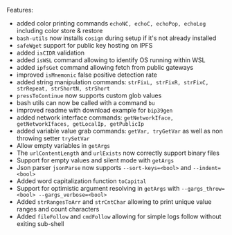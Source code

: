 Features:
* added color printing commands `echoNC, echoC, echoPop, echoLog` including color store & restore
* `bash-utils` now installs `cosign` during setup if it's not already installed
* `safeWget` support for public key hosting on IPFS
* added `isCIDR` validation
* added `isWSL` command allowing to identify OS running within WSL
* added `ipfsGet` command allowing fetch from public gateways
* improved `isMnemonic` false positive detection rate
* added string manipulation commands: `strFixL, strFixR, strFixC, strRepeat, strShortN, strShort`
* `pressToContinue` now supports custom glob values
* bash utils can now be called with a command `bu`
* improved readme with download example for `bip39gen`
* added network interface commands: `getNetworkIface, getNetworkIfaces, getLocalIp, getPublicIp`
* added variable value grab commands: `getVar, tryGetVar` as well as non throwing setter `trySetVar`
* Allow empty variables in `getArgs`
* The `urlContentLength` and `urlExists` now correctly support binary files
* Support for empty values and silent mode with `getArgs`
* Json parser `jsonParse` now supports `--sort-keys=<bool>` and `--indent=<bool>`
* Added word capitalization function `toCapital`
* Support for optimistic argument resolving in `getArgs` with `--gargs_throw=<bool> --gargs_verbose=<bool>`
* Added `strRangesToArr` and `strCntChar` allowing to print unique value ranges and count characters
* Added `fileFollow` and `cmdFollow` allowing for simple logs follow without exiting sub-shell